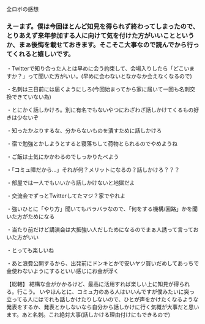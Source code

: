 全ロボの感想

### えーまず。僕は今回ほとんど知見を得られず終わってしまったので、とりあえず来年参加する人に向けて気を付けた方がいいことというか、まぁ後悔を載せておきます。そこそこ大事なので読んでから行ってくれると嬉しいです。

・Twitterで知り合った人とは早めに会う約束して、会場入りしたら「どこいますか？」って聞いた方がいい。(早めに会わないとなかなか会えなくなるので)

・名刺は三日前には届くようにしろ(今回始まってから家に届いて一回も名刺交換できていない為)

・とにかく話しかけろ。別に有名でもないやつにわざわざ話しかけてくるもの好きは少ないぞ

・知ったかぶりするな、分からないものを潰すために話しかけろ

・宿で勉強とかしようとすると寝落ちして荷物とられるのでやめようね

・ご飯は士気にかかわるのでしっかりたべよう

・「コミュ障だから...」それが何？メリットになるの？話しかけろ？？？

・部屋では一人でもいいから話しかけないと地獄だよ

・交流会でずっとTwitterしてたマジ？家でやれよ

・強いひとに「やり方」聞いてもバラバラなので、「何をする機構/回路」かを聞いた方がためになる

・当たり前だけど講演会は大抵強い人だしためになるのでまぁ人誘って言っておいた方がいい

・とっても楽しいね

・あと浪費公開するから、出発前にドンキとかで安いヤツ買いだめしてあっちで金使わないようにするといい感じにお金が浮く

【総轄】
結構な金がかかるけど、最高に活用すれば楽しい上に知見が得られる。行こう。
いやほんとに、コミュ力のある人はいいんですが僕みたいに突っ立ってる人にはでれも話しかけたりしないので、ひとが声をかけたくなるような発表をするか、発表とかしないなら自分から話しかけに行く気概が大事だと思います。あと名刺。これ絶対大事(話しかける理由付けにもできるので)
